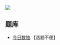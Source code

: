 ![](https://cn.sudoku.today/pic/04/paritysudoku/67547_277053.png)

## 题库
- [今日数独](https://cn.sudoku.today/g-parity-lines-sudoku/) 【选题不便】